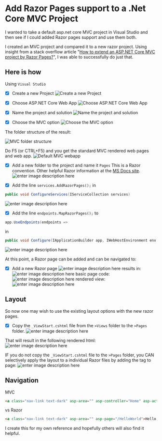 # Add Razor Pages support to a .Net Core MVC Project
I wanted to take a default asp.net core MVC project in Visual Studio and then see if I could added Razor pages support and use them both. 

I created an MVC project and compared it to a new razor project. Using insight from a  stack overflow article "[How to extend an ASP.NET Core MVC project by Razor Pages?](https://stackoverflow.com/questions/62863196/how-to-extend-an-asp-net-core-mvc-project-by-razor-pages)", I was able to successfully do just that. 

## Here is how

Using `Visual Studio`
- [x] Create a new Project
![Create a new Project](https://raw.githubusercontent.com/IvanRainbolt/AddRazorPagesToMVC/master/images/1.png)

- [x] Choose ASP.NET Core Web App
![Choose ASP.NET Core Web App](https://raw.githubusercontent.com/IvanRainbolt/AddRazorPagesToMVC/master/images/2.png)

- [x] Name the project and solution
![Name the project and solution](https://raw.githubusercontent.com/IvanRainbolt/AddRazorPagesToMVC/master/images/3.png)

- [x] Choose the MVC option
![Choose the MVC option](https://raw.githubusercontent.com/IvanRainbolt/AddRazorPagesToMVC/master/images/4.png)

The folder structure of the result:

![MVC folder structure](https://raw.githubusercontent.com/IvanRainbolt/AddRazorPagesToMVC/master/images/5.png)
 
Do F5 (or CTRL+F5) and you get the standard MVC rendered web pages and web app. 
![Default MVC webapp](https://raw.githubusercontent.com/IvanRainbolt/AddRazorPagesToMVC/master/images/6.mvcAppHomePage.png)

- [x] Add a new folder to the project and name it `Pages`
This is a Razor convention. Other helpful Razor information at the [MS Docs site](https://docs.microsoft.com/en-us/aspnet/core/razor-pages/?view=aspnetcore-3.1&tabs=visual-studio).
![enter image description here](https://raw.githubusercontent.com/IvanRainbolt/AddRazorPagesToMVC/master/images/7.addPagesFolder.png)

- [x] Add the line `services.AddRazorPages();` in 
```csharp
public void ConfigureServices(IServiceCollection services)
```
![enter image description here](https://raw.githubusercontent.com/IvanRainbolt/AddRazorPagesToMVC/master/images/8.addService.png)


- [x] Add the line `endpoints.MapRazorPages();` to 
```csharp
app.UseEndpoints(endpoints => 
``` 
in  
```csharp
public void Configure(IApplicationBuilder app, IWebHostEnvironment env)
```
![enter image description here](https://raw.githubusercontent.com/IvanRainbolt/AddRazorPagesToMVC/master/images/9.addEndpoint.png)

At this point, a Razor page can be added and can be navigated to:
- [x] Add a new Razor page
![enter image description here](https://raw.githubusercontent.com/IvanRainbolt/AddRazorPagesToMVC/master/images/10.addRazorPage.png)
results in:
![enter image description here](https://raw.githubusercontent.com/IvanRainbolt/AddRazorPagesToMVC/master/images/11.pageadded.png)
basic page code:
![enter image description here](https://raw.githubusercontent.com/IvanRainbolt/AddRazorPagesToMVC/master/images/12.newpagecode.png)
rendered view:
![enter image description here](https://raw.githubusercontent.com/IvanRainbolt/AddRazorPagesToMVC/master/images/13.razorPageRendered.png)

## Layout

So now one may wish to use the existing layout options with the new razor pages. 
- [x] Copy the `_ViewStart.cshtml` file from the `>Views` folder to the `>Pages` folder. 
![enter image description here](https://raw.githubusercontent.com/IvanRainbolt/AddRazorPagesToMVC/master/images/14.copyViewStart.png)

That will result in the following rendered html:
![enter image description here](https://raw.githubusercontent.com/IvanRainbolt/AddRazorPagesToMVC/master/images/15.razorRendered.png)

IF you do not copy the `_ViewStart.cshtml` file to the `>Pages` folder, you CAN selectively apply the layout to a individual Razor files by adding the tag to page:
![enter image description here](https://raw.githubusercontent.com/IvanRainbolt/AddRazorPagesToMVC/master/images/16.layoutforpageonly.png)

## Navigation

MVC
```html
<a class="nav-link text-dark" asp-area="" asp-controller="Home" asp-action="Privacy">Privacy</a>
```
vs
Razor
```html
<a class="nav-link text-dark" asp-area="" asp-page="/HelloWorld">Hello Razor</a>
```

I create this for my own reference and hopefully others will also find it helpful.
